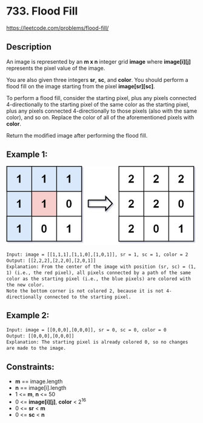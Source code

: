 # 733. Flood Fill

https://leetcode.com/problems/flood-fill/

## Description

An image is represented by an __m x n__ integer grid __image__ where __image[i][j]__ represents the pixel value of the image.

You are also given three integers __sr__, __sc__, and __color__. You should perform a flood fill on the image starting from the pixel __image[sr][sc]__.

To perform a flood fill, consider the starting pixel, plus any pixels connected 4-directionally to the starting pixel of the same color as the starting pixel, plus any pixels connected 4-directionally to those pixels (also with the same color), and so on. Replace the color of all of the aforementioned pixels with __color__.

Return the modified image after performing the flood fill.


## Example 1:

![img.png](example_images/img.png)

    Input: image = [[1,1,1],[1,1,0],[1,0,1]], sr = 1, sc = 1, color = 2
    Output: [[2,2,2],[2,2,0],[2,0,1]]
    Explanation: From the center of the image with position (sr, sc) = (1, 1) (i.e., the red pixel), all pixels connected by a path of the same color as the starting pixel (i.e., the blue pixels) are colored with the new color.
    Note the bottom corner is not colored 2, because it is not 4-directionally connected to the starting pixel.


## Example 2:

    Input: image = [[0,0,0],[0,0,0]], sr = 0, sc = 0, color = 0
    Output: [[0,0,0],[0,0,0]]
    Explanation: The starting pixel is already colored 0, so no changes are made to the image.


## Constraints:

- __m__ == image.length
- __n__ == image[i].length 
- 1 <= __m__, __n__ <= 50 
- 0 <= __image[i][j]__, __color__ < 2<sup>16</sup> 
- 0 <= __sr__ < __m__ 
- 0 <= __sc__ < __n__